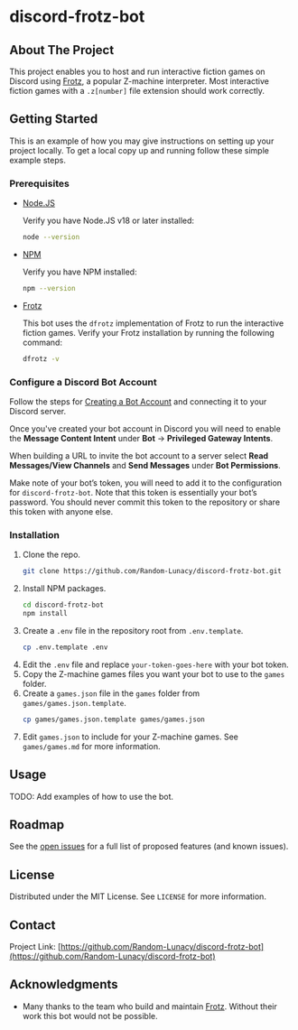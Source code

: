 # discord-frotz-bot

<!-- ABOUT THE PROJECT -->
## About The Project

This project enables you to host and run interactive fiction games on Discord using [Frotz](https://661.org/proj/if/frotz/), a popular Z-machine interpreter. Most interactive fiction games with a `.z[number]` 
file extension should work correctly. 

<!-- GETTING STARTED -->
## Getting Started

This is an example of how you may give instructions on setting up your project locally.
To get a local copy up and running follow these simple example steps.

### Prerequisites

* [Node.JS](https://nodejs.org/)

    Verify you have Node.JS v18 or later installed:

    ```sh
    node --version
    ```

* [NPM](https://www.npmjs.com/)

    Verify you have NPM installed:

    ```sh
    npm --version
    ```

* [Frotz](https://661.org/proj/if/frotz/) 

    This bot uses the `dfrotz` implementation of Frotz to run the interactive fiction games. Verify your Frotz installation by running the following command:

    ```sh
    dfrotz -v
    ```

### Configure a Discord Bot Account

Follow the steps for [Creating a Bot Account](https://discord.readthedocs.io/en/stable/discord.html) and connecting it
to your Discord server.

Once you've created your bot account in Discord you will need to enable the **Message Content Intent** under **Bot** ->
**Privileged Gateway Intents**. 

When building a URL to invite the bot account to a server select **Read Messages/View Channels** and **Send Messages**
under **Bot Permissions**.

Make note of your bot’s token, you will need to add it to the configuration for `discord-frotz-bot`. Note  that this
token is essentially your bot’s password. You should never commit this token to the repository or share this token with
anyone else.

### Installation

1. Clone the repo.
   ```sh
   git clone https://github.com/Random-Lunacy/discord-frotz-bot.git
   ```
2. Install NPM packages.
   ```sh
   cd discord-frotz-bot
   npm install
   ```
3. Create a `.env` file in the repository root from `.env.template`.
   ```sh
   cp .env.template .env
   ```
4. Edit the `.env` file and replace `your-token-goes-here` with your bot token.
5. Copy the Z-machine games files you want your bot to use to the `games` folder.
6. Create a `games.json` file in the `games` folder from `games/games.json.template`.
   ```sh
   cp games/games.json.template games/games.json
   ```
7. Edit `games.json` to include for your Z-machine games. See `games/games.md` for more information.

<!-- USAGE EXAMPLES -->
## Usage

TODO: Add examples of how to use the bot.

<!-- ROADMAP -->
## Roadmap

See the [open issues](https://github.com/Random-Lunacy/discord-frotz-bot/issues) for a full list of proposed features
(and known issues).

<!-- LICENSE -->
## License

Distributed under the MIT License. See `LICENSE` for more information.

<!-- CONTACT -->
## Contact

Project Link: [https://github.com/Random-Lunacy/discord-frotz-bot](https://github.com/Random-Lunacy/discord-frotz-bot)

<!-- ACKNOWLEDGMENTS -->
## Acknowledgments

* Many thanks to the team who build and maintain [Frotz](https://661.org/proj/if/frotz/). Without their work
  this bot would not be possible. 
